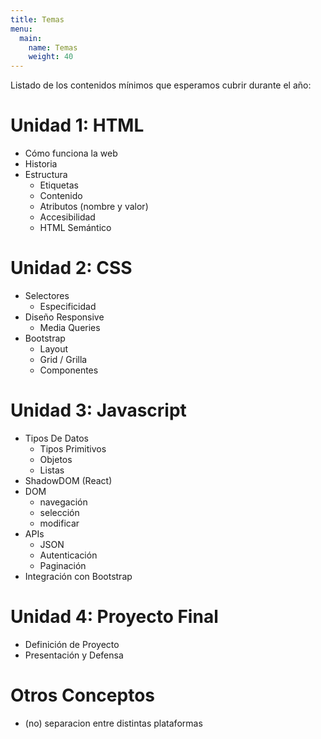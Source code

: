 ```yaml
---
title: Temas
menu:
  main:
    name: Temas
    weight: 40
---
```


Listado de los contenidos mínimos que esperamos cubrir durante el año:

# Unidad 1: HTML

- Cómo funciona la web
- Historia
- Estructura
    - Etiquetas
    - Contenido
    - Atributos (nombre y valor)
    - Accesibilidad
    - HTML Semántico

# Unidad 2: CSS

- Selectores
	- Especificidad
- Diseño Responsive
	- Media Queries
- Bootstrap
    - Layout
    - Grid / Grilla
    - Componentes

# Unidad 3: Javascript
- Tipos De Datos
    - Tipos Primitivos
    - Objetos
    - Listas
- ShadowDOM (React)
- DOM
    - navegación
    - selección
    - modificar
- APIs
    - JSON
    - Autenticación
    - Paginación
- Integración con Bootstrap

# Unidad 4: Proyecto Final
- Definición de Proyecto
- Presentación y Defensa

# Otros Conceptos

- (no) separacion entre distintas plataformas
